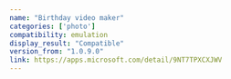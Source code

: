 ```yaml
---
name: "Birthday video maker"
categories: ['photo']
compatibility: emulation
display_result: "Compatible"
version_from: "1.0.9.0"
link: https://apps.microsoft.com/detail/9NT7TPXCXJWV
---
```

